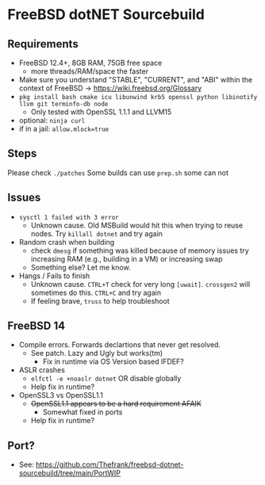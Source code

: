 # FreeBSD dotNET Sourcebuild

## Requirements
- FreeBSD 12.4+, 8GB RAM, 75GB free space
  - more threads/RAM/space the faster
- Make sure you understand "STABLE", "CURRENT", and "ABI" within the context of FreeBSD -> https://wiki.freebsd.org/Glossary
- `pkg install bash cmake icu libunwind krb5 openssl python libinotify llvm git terminfo-db node`
  - Only tested with OpenSSL 1.1.1 and LLVM15 
- optional: `ninja curl`
- if in a jail: `allow.mlock=true`

## Steps
Please check `./patches`
Some builds can use `prep.sh` some can not

## Issues
- `sysctl 1 failed with 3 error`
  - Unknown cause. Old MSBuild would hit this when trying to reuse nodes. Try `killall dotnet` and try again
- Random crash when building
  - check `dmesg` if something was killed because of memory issues try increasing RAM (e.g., building in a VM) or increasing swap
  - Something else? Let me know.
- Hangs / Fails to finish
  - Unknown cause. `CTRL+T` check for very long `[uwait]`. `crossgen2` will sometimes do this. `CTRL+C` and try again
  - If feeling brave, `truss` to help troubleshoot
 
## FreeBSD 14
- Compile errors. Forwards declartions that never get resolved.
  - See patch. Lazy and Ugly but works(tm)
    - Fix in runtime via OS Version based IFDEF?
- ASLR crashes
  - `elfctl -e +noaslr dotnet` OR disable globally
  - Help fix in runtime?
- OpenSSL3 vs OpenSSL1.1
  - ~~OpenSSL1.1 appears to be a hard requirement AFAIK~~
    - Somewhat fixed in ports
  - Help fix in runtime?
## Port?
 - See: https://github.com/Thefrank/freebsd-dotnet-sourcebuild/tree/main/PortWIP
